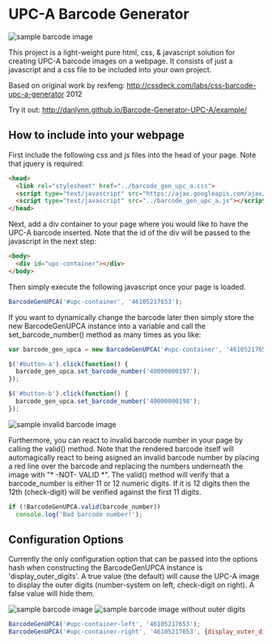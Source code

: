 # UPC-A Barcode Generator

![sample barcode image](http://danlynn.github.io/Barcode-Generator-UPC-A/images/SampleBarcode.png)

This project is a light-weight pure html, css, & javascript solution for creating UPC-A barcode 
images on a webpage.  It consists of just a javascript and a css file to be included
into your own project.

Based on original work by rexfeng: http://cssdeck.com/labs/css-barcode-upc-a-generator 2012 

Try it out: http://danlynn.github.io/Barcode-Generator-UPC-A/example/

## How to include into your webpage

First include the following css and js files into the head of your page.  Note 
that jquery is required:

```html
<head>
  <link rel="stylesheet" href="../barcode_gen_upc_a.css">
  <script type="text/javascript" src="https://ajax.googleapis.com/ajax/libs/jquery/1.7.2/jquery.js"></script>
  <script type="text/javascript" src="../barcode_gen_upc_a.js"></script>
</head>
```

Next, add a div container to your page where you would like to have the UPC-A 
barcode inserted.  Note that the id of the div will be passed to the javascript 
in the next step:

```html
<body>
  <div id="upc-container"></div>
</body>
```

Then simply execute the following javascript once your page is loaded.

```javascript
BarcodeGenUPCA('#upc-container', '46105217653');
```

If you want to dynamically change the barcode later then simply store the new
BarcodeGenUPCA instance into a variable and call the set_barcode_number() method
as many times as you like:

```javascript
var barcode_gen_upca = new BarcodeGenUPCA('#upc-container', '46105217653');

$('#button-a').click(function() {
  barcode_gen_upca.set_barcode_number('40000000197');
});

$('#button-b').click(function() {
  barcode_gen_upca.set_barcode_number('40000000198');
});
```

![sample invalid barcode image](http://danlynn.github.io/Barcode-Generator-UPC-A/images/SampleBadBarcode.png)

Furthermore, you can react to invalid barcode number in your page by calling the
valid() method.  Note that the rendered barcode itself will automagically react
to being asigned an invalid barcode number by placing a red line over the barcode
and replacing the numbers underneath the image with "* -NOT- VALID *".  The valid()
method will verify that a barcode_number is either 11 or 12 numeric digits.  If
it is 12 digits then the 12th (check-digit) will be verified against the first
11 digits.

```javascript
if (!BarcodeGenUPCA.valid(barcode_number))
  console.log('Bad barcode number!');
```

## Configuration Options

Currently the only configuration option that can be passed into the options hash
when constructing the BarcodeGenUPCA instance is 'display_outer_digits'.  A true
value (the default) will cause the UPC-A image to display the outer digits 
(number-system on left, check-digit on right).  A false value will hide them.

![sample barcode image](http://danlynn.github.io/Barcode-Generator-UPC-A/images/SampleBarcode.png) ![sample barcode image without outer digits](http://danlynn.github.io/Barcode-Generator-UPC-A/images/SampleNoOuterBarcode.png)

```javascript
BarcodeGenUPCA('#upc-container-left', '46105217653');
BarcodeGenUPCA('#upc-container-right', '46105217653', {display_outer_digits: false});
```
